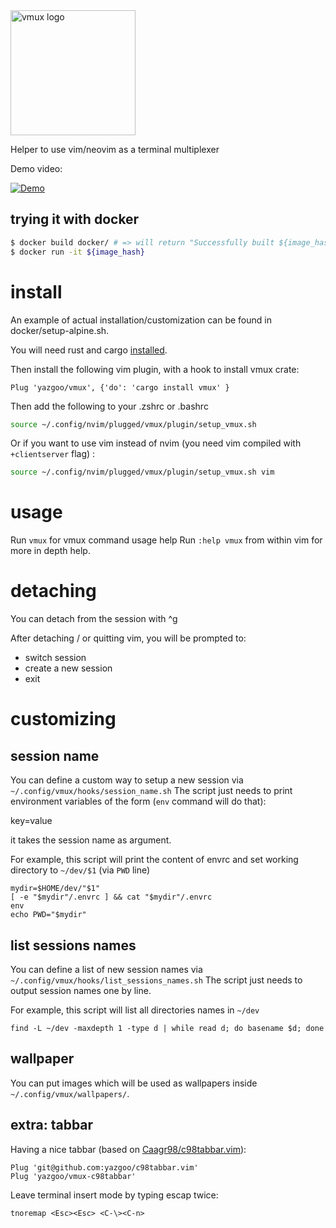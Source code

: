 <img src="vmux.png" alt="vmux logo" width="200"/>

Helper to use vim/neovim as a terminal multiplexer

Demo video:

[![Demo](https://img.youtube.com/vi/CnLlT0Wd_wY/0.jpg)](https://www.youtube.com/watch?v=CnLlT0Wd_wY)

## trying it with docker

```bash
$ docker build docker/ # => will return "Successfully built ${image_hash}"
$ docker run -it ${image_hash}
```

# install

An example of actual installation/customization can be found in docker/setup-alpine.sh.

You will need rust and cargo [installed](https://www.rust-lang.org/tools/install).

Then install the following vim plugin, with a hook to install vmux crate: 

```vimscript
Plug 'yazgoo/vmux', {'do': 'cargo install vmux' }
```

Then add the following to your .zshrc or .bashrc

```bash
source ~/.config/nvim/plugged/vmux/plugin/setup_vmux.sh
```

Or if you want to use vim instead of nvim (you need vim compiled with `+clientserver` flag) :

```bash
source ~/.config/nvim/plugged/vmux/plugin/setup_vmux.sh vim
```

# usage

Run `vmux` for vmux command usage help
Run `:help vmux` from within vim for more in depth help.

# detaching

You can detach from the session with ^g

After detaching / or quitting vim, you will be prompted to:

- switch session
- create a new session
- exit

# customizing

## session name

You can define a custom way to setup a new session via `~/.config/vmux/hooks/session_name.sh`
The script just needs to print environment variables of the form (`env` command will do that):

key=value

it takes the session name as argument.

For example, this script will print the content of envrc
and set working directory to `~/dev/$1` (via `PWD` line)

```
mydir=$HOME/dev/"$1"
[ -e "$mydir"/.envrc ] && cat "$mydir"/.envrc
env
echo PWD="$mydir"
```

## list sessions names

You can define a list of new session names via `~/.config/vmux/hooks/list_sessions_names.sh`
The script just needs to output session names one by line.

For example, this script will list all directories names in `~/dev`

```
find -L ~/dev -maxdepth 1 -type d | while read d; do basename $d; done
```

## wallpaper

You can put images which will be used as wallpapers inside `~/.config/vmux/wallpapers/`.

## extra: tabbar

Having a nice tabbar (based on [Caagr98/c98tabbar.vim](https://github.com/Caagr98/c98tabbar.vim)):

```vimscript
Plug 'git@github.com:yazgoo/c98tabbar.vim'
Plug 'yazgoo/vmux-c98tabbar'
```

Leave terminal insert mode by typing escap twice: 
```vimscript
tnoremap <Esc><Esc> <C-\><C-n>
```

